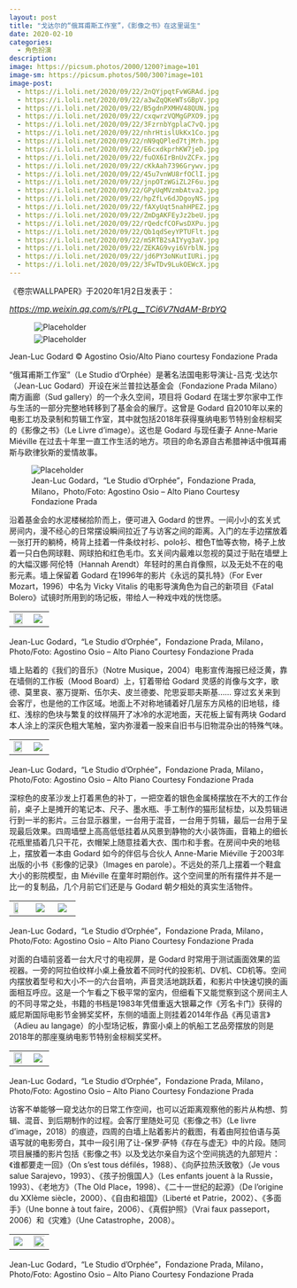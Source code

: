 ```yaml
---
layout: post
title: "​戈达尔的“俄耳甫斯工作室”，《影像之书》在这里诞生"
date: 2020-02-10
categories:
  - 角色扮演
description:
image: https://picsum.photos/2000/1200?image=101
image-sm: https://picsum.photos/500/300?image=101
image-post:
  - https://i.loli.net/2020/09/22/2nQYjpqtFvWGRAd.jpg
  - https://i.loli.net/2020/09/22/a3wZqQKeWTsGBpV.jpg
  - https://i.loli.net/2020/09/22/B5gdnPXMHV48QUN.jpg
  - https://i.loli.net/2020/09/22/cxqwrzVQMgGPXO9.jpg
  - https://i.loli.net/2020/09/22/3FzrnbYgplaC7vQ.jpg
  - https://i.loli.net/2020/09/22/nhrHtislUkKx1Co.jpg
  - https://i.loli.net/2020/09/22/nN9qQPled7tjMrh.jpg
  - https://i.loli.net/2020/09/22/E6cxdkprhKW7jeD.jpg
  - https://i.loli.net/2020/09/22/fuOX6IrBnUvZCFx.jpg
  - https://i.loli.net/2020/09/22/cKkAah7396Grywv.jpg
  - https://i.loli.net/2020/09/22/45u7vnWU8rfOClI.jpg
  - https://i.loli.net/2020/09/22/jnpOTzWGiZL2F6u.jpg
  - https://i.loli.net/2020/09/22/GPyUqMVzmbAtva2.jpg
  - https://i.loli.net/2020/09/22/hpZfLv6dJDgoyNS.jpg
  - https://i.loli.net/2020/09/22/fAXyUqt5nahHPEZ.jpg
  - https://i.loli.net/2020/09/22/ZmDgAKFEyJz2beU.jpg
  - https://i.loli.net/2020/09/22/rQedcfCOFwsDXPu.jpg
  - https://i.loli.net/2020/09/22/Qb1qdSeyYPTUFlt.jpg
  - https://i.loli.net/2020/09/22/mSRTB2sAIYyg3aV.jpg
  - https://i.loli.net/2020/09/22/ZEKAG9vyi6VrblN.jpg
  - https://i.loli.net/2020/09/22/jd6PY3oNKutIURi.jpg
  - https://i.loli.net/2020/09/22/3FwTDv9LukOEWcX.jpg
---
```

《卷宗WALLPAPER》于2020年1月2日发表于：

<a href="https://mp.weixin.qq.com/s/rPLg__TCi6V7NdAM-BrbYQ"><i style="font-size:15px">https://mp.weixin.qq.com/s/rPLg__TCi6V7NdAM-BrbYQ</i></a>

<figure class="nav-fig">
  <figure style="width:50%; margin:5px; overflow:hidden">
    <img src="{{ page.image-post[0] }}" alt="Placeholder" max-width="100%" max-height="100%" min-width="99%" min-height="99%"/>
  </figure>
  <figure style="width:50%; margin:5px; overflow:hidden">
    <img src="{{ page.image-post[1] }}" alt="Placeholder" max-width="100%" max-height="100%" min-width="99%" min-height="99%"/>
  </figure>
</figure>
<figcaption>Jean-Luc Godard © Agostino Osio/Alto Piano courtesy Fondazione Prada</figcaption>

“俄耳甫斯工作室”（Le Studio d’Orphée）是著名法国电影导演让-吕克·戈达尔（Jean-Luc Godard）开设在米兰普拉达基金会（Fondazione Prada Milano）南方画廊（Sud gallery）的一个永久空间，项目将 Godard 在瑞士罗尔家中工作与生活的一部分完整地转移到了基金会的展厅。这曾是 Godard 自2010年以来的电影工坊及录制和剪辑工作室，其中就包括2018年获得戛纳电影节特别金棕榈奖的《影像之书》（Le Livre d’image）。这也是 Godard 与现任妻子 Anne-Marie Miéville 在过去十年里一直工作生活的地方。项目的命名源自古希腊神话中俄耳甫斯与欧律狄斯的爱情故事。

<figure>
    <img src="{{ page.image-post[2] }}" alt="Placeholder"/>
    <figcaption>Jean-Luc Godard，“Le Studio d’Orphée”，Fondazione Prada, Milano，Photo/Foto: Agostino Osio – Alto Piano Courtesy Fondazione Prada</figcaption>
</figure>

沿着基金会的水泥楼梯拾阶而上，便可进入 Godard 的世界。一间小小的玄关式房间内，漫不经心的日常摆设瞬间拉近了与访客之间的距离。入门的左手边摆放着一张打开的躺椅，椅背上挂着一件条纹衬衫、polo衫、橙色T恤等衣物，椅子上放着一只白色网球鞋、网球拍和红色毛巾。玄关间内最难以忽视的莫过于贴在墙壁上的大幅汉娜·阿伦特（Hannah Arendt）年轻时的黑白肖像照，以及无处不在的电影元素。墙上保留着 Godard 在1996年的影片《永远的莫扎特》（For Ever Mozart，1996）中名为 Vicky Vitalis 的电影导演角色为自己的新项目《Fatal Bolero》试镜时所用到的场记板，带给人一种戏中戏的恍惚感。

<table  class="nav-fig"><tr>
<td style="width:50%;overflow:hidden;"><img src="{{ page.image-post[3] }}" height="89%"></td>
<td style="width:50%;overflow:hidden;"><img src="{{ page.image-post[4] }}"></td>
</tr>
</table>
<figcaption>Jean-Luc Godard，“Le Studio d’Orphée”，Fondazione Prada, Milano，Photo/Foto: Agostino Osio – Alto Piano Courtesy Fondazione Prada</figcaption>


墙上贴着的《我们的音乐》（Notre Musique，2004）电影宣传海报已经泛黄，靠在墙侧的工作板（Mood Board）上，钉着带给 Godard 灵感的肖像与文字，歌德、莫里哀、塞万提斯、伍尔夫、皮兰德娄、陀思妥耶夫斯基…… 穿过玄关来到会客厅，也是他的工作区域。地面上不对称地铺着好几层东方风格的旧地毯，绛红、浅棕的色块与繁复的纹样隔开了冰冷的水泥地面，天花板上留有两块 Godard 本人涂上的深灰色粗大笔触，室内弥漫着一股来自旧书与旧物混杂出的特殊气味。

<table  class="nav-fig"><tr>
<td style="width:50%;overflow:hidden;"><img src="{{ page.image-post[5] }}" height="88%"></td>
<td style="width:50%;overflow:hidden;"><img src="{{ page.image-post[6] }}"></td>
</tr>
</table>
<figcaption>Jean-Luc Godard，“Le Studio d’Orphée”，Fondazione Prada, Milano，Photo/Foto: Agostino Osio – Alto Piano Courtesy Fondazione Prada</figcaption>

深棕色的皮革沙发上打着黑色的补丁，一把空着的银色金属椅摆放在不大的工作台前，桌子上是摊开的笔记本、尺子、墨水瓶、手工制作的猫形鼠标垫，以及剪辑进行到一半的影片。三台显示器里，一台用于混音，一台用于剪辑，最后一台用于呈现最后效果。四周墙壁上高高低低挂着从风景到静物的大小装饰画，音箱上的细长花瓶里插着几只干花，衣帽架上随意挂着大衣、围巾和手套。在房间中央的地毯上，摆放着一本由 Godard 如今的伴侣与合伙人 Anne-Marie Miéville 于2003年出版的小书《影像的记录》（Images en parole）。不远处的茶几上摆着一个鞋盒大小的影院模型，由 Miéville 在童年时期创作。这个空间里的所有摆件并不是一比一的复制品，几个月前它们还是与 Godard 朝夕相处的真实生活物件。

<table  class="nav-fig"><tr>
<td style="width:30%;overflow:hidden;"><img src="{{ page.image-post[7] }}" height="59%"></td>
<td style="width:30%;overflow:hidden;"><img src="{{ page.image-post[8] }}"></td>
<td style="width:30%;overflow:hidden;"><img src="{{ page.image-post[9] }}"></td>
</tr>
</table>
<figcaption>Jean-Luc Godard，“Le Studio d’Orphée”，Fondazione Prada, Milano，Photo/Foto: Agostino Osio – Alto Piano Courtesy Fondazione Prada</figcaption>

对面的白墙前竖着一台大尺寸的电视屏，是 Godard 时常用于测试画面效果的监视器。一旁的阿拉伯纹样小桌上叠放着不同时代的投影机、DV机、CD机等。空间内摆放着型号和大小不一的六台音响，声音灵活地跳跃着，和影片中快速切换的画面相互呼应。这是一个乍看之下极平常的室内，但细看下又能觉察到这个房间主人的不同寻常之处，书籍的书档是1983年凭借重返大银幕之作《芳名卡门》获得的威尼斯国际电影节金狮奖奖杯，东侧的墙面上则挂着2014年作品《再见语言》（Adieu au langage）的小型场记板，靠窗小桌上的帆船工艺品旁摆放的则是2018年的那座戛纳电影节特别金棕榈奖奖杯。

<table  class="nav-fig"><tr>
<td style="width:50%;overflow:hidden;"><img src="{{ page.image-post[10] }}" height="88%"></td>
<td style="width:50%;overflow:hidden;"><img src="{{ page.image-post[11] }}"></td>
</tr>
</table>
<figcaption>Jean-Luc Godard，“Le Studio d’Orphée”，Fondazione Prada, Milano，Photo/Foto: Agostino Osio – Alto Piano Courtesy Fondazione Prada</figcaption>

访客不单能够一窥戈达尔的日常工作空间，也可以近距离观察他的影片从构想、剪辑、混音、到后期制作的过程。会客厅里随处可见《影像之书》（Le livre d’image，2018）的痕迹，四周的白墙上贴着影片的截图，有着由阿拉伯语与英语写就的电影旁白，其中一段引用了让-保罗·萨特《存在与虚无》中的片段。随同项目展播的影片包括《影像之书》以及戈达尔亲自为这个空间挑选的九部短片：《谁都要走一回》（On s’est tous défilés，1988）、《向萨拉热沃致敬》（Je vous salue Sarajevo，1993）、《孩子扮俄国人》（Les enfants jouent à la Russie，1993）、《老地方》（The Old Place，1998）、《二十一世纪的起源》（De l’origine du XXIème siècle，2000）、《自由和祖国》（Liberté et Patrie，2002）、《多面手》（Une bonne à tout faire，2006）、《真假护照》（Vrai faux passeport，2006）和《灾难》（Une Catastrophe，2008）。

<table  class="nav-fig"><tr>
<td style="width:50%;overflow:hidden;"><img src="{{ page.image-post[12] }}"></td>
<td style="width:50%;overflow:hidden;"><img src="{{ page.image-post[13] }}" width="5000%" height="90%"></td>
</tr>
</table>
<figcaption>Jean-Luc Godard，“Le Studio d’Orphée”，Fondazione Prada, Milano，Photo/Foto: Agostino Osio – Alto Piano Courtesy Fondazione Prada</figcaption>


<figure class="nav-fig">
    <div style="width:50%;height:100%;margin:0 1% 0 1%;background:url('{{ page.image-post[12] }}');"></div>
    <div style="width:50%;height:100%;margin:0 1% 0 1%;background:url('{{ page.image-post[13] }}');"></div>
</figure>



在米兰普拉达基金会标志性的塔楼（Torre）电梯里还安置有 Godard 的声音装置《Accent-sœur》。访客可以在使用电梯的过程中听到他于1988年至1998年间创作的八章系列电影《电影史》（Histoire(s) du cinéma）的音轨。这是 Godard 最为晦涩的作品之一，也被认为是他创作后期的关键性成果，影片使用了大量的影像档案、新闻、哲学类书摘、小说段落、诗歌、肖像等图像与音轨，来讲述电影的演化历史与整个20世纪的时代碎片。Godard 曾在这部跨度十年的系列电影中写道：“我也曾一度相信电影给与了俄耳甫斯（Orpheus，又译为奥菲斯）回头的机会，并且不至造成欧律狄斯（Euridyce）的死亡。但我错了。俄耳甫斯必须为此付出代价” 。

<figure class="nav-fig">
  <figure style="width:50%; height:100%; margin:5px; overflow:hidden">
    <img src="{{ page.image-post[14] }}" alt="Placeholder" max-width="100%" max-height="100%" min-width="99%" min-height="99%"/>
  </figure>
  <figure style="width:50%; height:100%; margin:5px; overflow:hidden">
    <img src="{{ page.image-post[15] }}" alt="Placeholder" max-width="100%" max-height="100%" min-width="99%" min-height="99%"/>
  </figure>
</figure>

工作室的茶几上摆着一个鞋盒大小的影院模型，由 Godard 现在的伴侣与合伙人 Anne-Marie Miéville 在童年时期创作，“Le Studio d’Orphée”，Fondazione Prada, Milano，Photo/Foto: Agostino Osio – Alto Piano Courtesy Fondazione Prada


<figure style="width:75%; height:100%;">
    <img src="{{ page.image-post[16] }}" alt="Placeholder"/>
</figure>

<div><b>卷宗 Wallpaper＊简称 W＊ </b></div>

<div><b>Fondazione Prada 项目总监</b></div>

<div><b>Chiara Costa 简称 C </b></div>

<b>W＊：为什么选择将 Godard 在瑞士罗尔的录制和剪辑工作室作搬至普拉达基金会？你能分享一下这个项目背后的故事吗？</b>

<b>C：</b>“俄耳甫斯工作室”源自 Godard “留下痕迹”的意图，这是他一贯以来构思和制作电影的实验性方式的一种物理记忆。普拉达基金会对这个项目表示欢迎，这也是经过长达四年多的长期创造性对话的结果，自Godard 的第一个提议以来，热情和激情一直伴随着这个项目。依照 Godard 的定义，这个空间是一个真正的“工坊”（atelier），这一直是他在瑞士罗尔的工作与生活之所。它被搬至米烂，由 Godard 亲自布置后面向公众开放。 2018年的长片《影像之书》在戛纳获得了特别金棕榈奖，在项目中，这部影片在 Godard 平日工作所使用的电视监视器上放映，这里见证了他的电影从构思到实现的过程，观众有机会在 Godard 剪辑电影、混音、制作和后期的工作室观看这部电影，第一次在他电影制作的的原点密切观察他的创作过程。

<figure style="width:60%; margin:auto;">
    <img src="{{ page.image-post[17] }}" alt="Placeholder" max-width="100%" max-height="100%" min-width="99%" min-height="99%"/>
</figure>
<figcaption>Jean-Luc Godard，“Le Studio d’Orphée”，Fondazione Prada, Milano Courtesy Fondazione Prada</figcaption>

<b>W＊：在这其中有许多有趣的细节，例如天花板上的笔触、阿伦特的肖像、墙上的老式电话机等等…… 你能分享一下工作室里不容错过的一些亮点吗？</b>

<b>C：</b>乍看之下，这个工作室就像是一间舒适的起居室，皮革扶手椅、图书、地毯，甚至干花…… 但很显然，除了这些“稀疏平常的生活”以外，还有一些其他事物在发生。编辑图像和声音的工具在桌子上清晰可见，带来一种见证 Godard 艺术实践的亲密感。所有细节都一目了然：安东尼奥尼（Michelangelo Antonioni）和雅克·塔蒂（Jacques Tati）的电影海报、Godard 凭借1983年的电影《芳名卡门》获得的威尼斯电影节金狮、弗朗兹·卡夫卡的肖像、2014年作品《再见语言》的场记板、意大利极左议会外组织 Lotta Continua 在1970年代发行的唱片，以及 Godard 的网球鞋和球拍。我们无需将这些物件用单一的叙述联系起来：它们都完全源自 Godard 的生活。他们创造了一个空间和情感上的地理图景，观者可以在其中探索和体验。同时，这些元素是导演自身及其文化参照系的一部分，保留着神秘和松散的特性。Godard 反对“物”的拜物教，所以其真正的内涵在于整个的空间，而不是单个的物件。

<figure class="nav-fig">
  <figure style="width:58%; height:100%; margin:5px; overflow:hidden">
    <img src="{{ page.image-post[18] }}" alt="Placeholder" max-width="200%" max-height="200%" min-width="99%" min-height="99%"/>
  </figure>
  <figure style="width:35%; height:100%; margin:5px; overflow:hidden">
    <img src="{{ page.image-post[19] }}" alt="Placeholder" max-width="100%" max-height="100%" min-width="99%" min-height="99%"/>
  </figure>
</figure>
<figcaption>Jean-Luc Godard，“Le Studio d’Orphée”，Fondazione Prada, Milano，Photo/Foto: Agostino Osio – Alto Piano Courtesy Fondazione Prada</figcaption>

<b>W＊：为什么会将这个项目定名为“俄耳甫斯的工作室”（Le Studio d’Orphée）？</b>

<b>C：</b>这个标题源自俄耳甫斯与欧律狄斯（Orpheus and Orpheus and Eurydice）的古希腊神话。俄耳甫斯是古希腊神话中的缪斯之一、掌管史诗的女神克莱俄帕（Calliope）之子，阿波罗（Apollo）将自己的第一把七弦琴给了他。俄耳甫斯的乐曲令人陶醉，连动物甚至岩石也会为之动容。当他的爱人欧律狄斯去世时，他通过音乐说服了冥王哈迪斯（Hades）将欧律狄斯复生，但提出一个条件：在他领着爱人走出地府之前，二人决不能回头。但最终他回头了，欧律狄斯随之消逝。从奥维德（Ovid）到莎士比亚（William Shakespeare），从罗丹（Auguste Rodin）到让·科克多（Jean Cocteau），俄耳甫斯的神话一直以来都是作家、艺术家和导演们的创作中会反复涉及的故事。这是一个关于爱情的失落和转变的经典神话原型。Godard 同时表示这是他和他现任妻子 Anne-Marie Miéville 在过去十年中一直使用的工作室。因此，标题在这位导演的个人经历和古希腊的诗人音乐家神话之间建立了共通之处，并强调了电影中诗意和变形的力量（poetic and metamorphic force of cinema）。

<div  class='quote'><b><i>“I, too, had believed for a moment that the cinema authorized Orpheus to look back without causing Euridyce’s death. I was wrong. Orpheus will have to pay.”</i></b><br><div style="text-align:right">—— Jean-Luc Godard</div></div>
<div>

<figure style="width:70%; margin:auto;">
    <img src="{{ page.image-post[20] }}" alt="Placeholder"/>
    <figcaption>Jean-Luc Godard © Agostino Osio/Alto Piano courtesy Fondazione Prada</figcaption>
</figure>

<figure>
    <img src="{{ page.image-post[21] }}" alt="Placeholder"/>
</figure>


Yilun